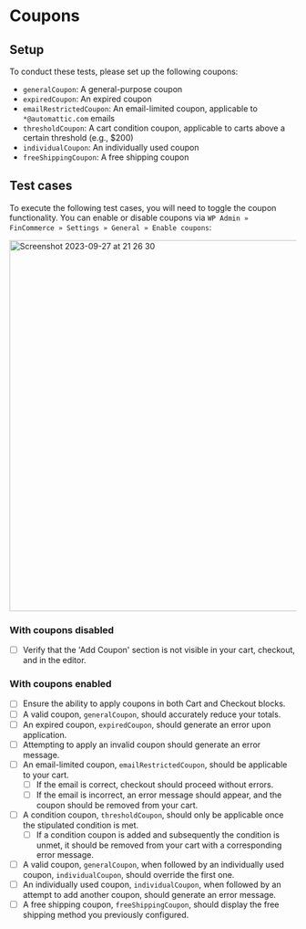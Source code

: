 # Coupons

## Setup

To conduct these tests, please set up the following coupons:

- `generalCoupon`: A general-purpose coupon
- `expiredCoupon`: An expired coupon
- `emailRestrictedCoupon`: An email-limited coupon, applicable to `*@automattic.com` emails
- `thresholdCoupon`: A cart condition coupon, applicable to carts above a certain threshold (e.g., $200)
- `individualCoupon`: An individually used coupon
- `freeShippingCoupon`: A free shipping coupon

## Test cases

To execute the following test cases, you will need to toggle the coupon functionality. You can enable or disable coupons via `WP Admin » FinCommerce » Settings » General » Enable coupons`:

<img width="650" alt="Screenshot 2023-09-27 at 21 26 30" src="https://github.com/dieselfox1/fincommerce-blocks/assets/3323310/b79cbc87-0609-4306-90a0-e6666f738433">

### With coupons disabled

- [ ] Verify that the 'Add Coupon' section is not visible in your cart, checkout, and in the editor.

### With coupons enabled

- [ ] Ensure the ability to apply coupons in both Cart and Checkout blocks.
- [ ] A valid coupon, `generalCoupon`, should accurately reduce your totals.
- [ ] An expired coupon, `expiredCoupon`, should generate an error upon application.
- [ ] Attempting to apply an invalid coupon should generate an error message.
- [ ] An email-limited coupon, `emailRestrictedCoupon`, should be applicable to your cart.
    - [ ] If the email is correct, checkout should proceed without errors.
    - [ ] If the email is incorrect, an error message should appear, and the coupon should be removed from your cart.
- [ ] A condition coupon, `thresholdCoupon`, should only be applicable once the stipulated condition is met.
    - [ ] If a condition coupon is added and subsequently the condition is unmet, it should be removed from your cart with a corresponding error message.
- [ ] A valid coupon, `generalCoupon`, when followed by an individually used coupon, `individualCoupon`, should override the first one.
- [ ] An individually used coupon, `individualCoupon`, when followed by an attempt to add another coupon, should generate an error message.
- [ ] A free shipping coupon, `freeShippingCoupon`, should display the free shipping method you previously configured.
